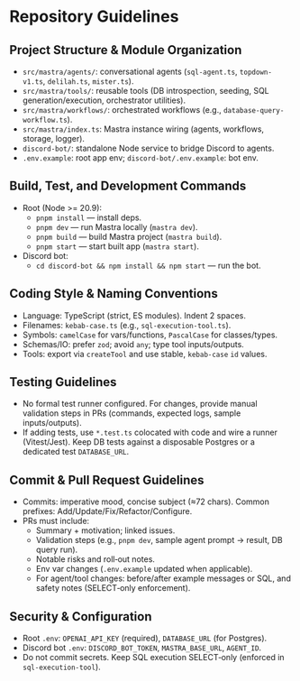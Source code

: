 # Repository Guidelines

## Project Structure & Module Organization
- `src/mastra/agents/`: conversational agents (`sql-agent.ts`, `topdown-v1.ts`, `delilah.ts`, `mister.ts`).
- `src/mastra/tools/`: reusable tools (DB introspection, seeding, SQL generation/execution, orchestrator utilities).
- `src/mastra/workflows/`: orchestrated workflows (e.g., `database-query-workflow.ts`).
- `src/mastra/index.ts`: Mastra instance wiring (agents, workflows, storage, logger).
- `discord-bot/`: standalone Node service to bridge Discord to agents.
- `.env.example`: root app env; `discord-bot/.env.example`: bot env.

## Build, Test, and Development Commands
- Root (Node >= 20.9):
  - `pnpm install` — install deps.
  - `pnpm dev` — run Mastra locally (`mastra dev`).
  - `pnpm build` — build Mastra project (`mastra build`).
  - `pnpm start` — start built app (`mastra start`).
- Discord bot:
  - `cd discord-bot && npm install && npm start` — run the bot.

## Coding Style & Naming Conventions
- Language: TypeScript (strict, ES modules). Indent 2 spaces.
- Filenames: `kebab-case.ts` (e.g., `sql-execution-tool.ts`).
- Symbols: `camelCase` for vars/functions, `PascalCase` for classes/types.
- Schemas/IO: prefer `zod`; avoid `any`; type tool inputs/outputs.
- Tools: export via `createTool` and use stable, `kebab-case` `id` values.

## Testing Guidelines
- No formal test runner configured. For changes, provide manual validation steps in PRs (commands, expected logs, sample inputs/outputs).
- If adding tests, use `*.test.ts` colocated with code and wire a runner (Vitest/Jest). Keep DB tests against a disposable Postgres or a dedicated test `DATABASE_URL`.

## Commit & Pull Request Guidelines
- Commits: imperative mood, concise subject (≈72 chars). Common prefixes: Add/Update/Fix/Refactor/Configure.
- PRs must include:
  - Summary + motivation; linked issues.
  - Validation steps (e.g., `pnpm dev`, sample agent prompt → result, DB query run).
  - Notable risks and roll‑out notes.
  - Env var changes (`.env.example` updated when applicable).
  - For agent/tool changes: before/after example messages or SQL, and safety notes (SELECT‑only enforcement).

## Security & Configuration
- Root `.env`: `OPENAI_API_KEY` (required), `DATABASE_URL` (for Postgres).
- Discord bot `.env`: `DISCORD_BOT_TOKEN`, `MASTRA_BASE_URL`, `AGENT_ID`.
- Do not commit secrets. Keep SQL execution SELECT‑only (enforced in `sql-execution-tool`).
